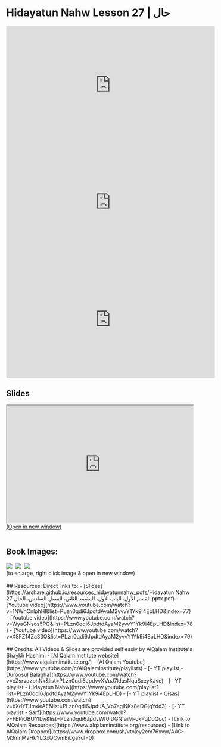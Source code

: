 # Hidayatun Nahw Lesson 27 | حال

<iframe width="560" height="315" src="https://www.youtube-nocookie.com/embed/1NWnCnlphHI?start=0" frameborder="0" allow="accelerometer; autoplay; encrypted-media; gyroscope; picture-in-picture" allowfullscreen="allowfullscreen"></iframe><BR>

<iframe width="560" height="315" src="https://www.youtube-nocookie.com/embed/WyaGNsos5PQ?start=0" frameborder="0" allow="accelerometer; autoplay; encrypted-media; gyroscope; picture-in-picture" allowfullscreen="allowfullscreen"></iframe><BR>

<iframe width="560" height="315" src="https://www.youtube-nocookie.com/embed/X8FZ14Za33Q?start=0" frameborder="0" allow="accelerometer; autoplay; encrypted-media; gyroscope; picture-in-picture" allowfullscreen="allowfullscreen"></iframe><BR>

<h2>Slides</h2>
<div>
    <object
    data='https://arshare.github.io/resources_hidayatunnahw_pdfs/Hidayatun Nahw 27 القسم الأول، الباب الأول، المقصد الثاني، الفصل السادس، الحال.pptx.pdf'
    type="application/pdf"
    width="560"
    height="315"
    >
    <iframe
        src='https://arshare.github.io/resources_hidayatunnahw_pdfs/Hidayatun Nahw 27 القسم الأول، الباب الأول، المقصد الثاني، الفصل السادس، الحال.pptx.pdf'
        width="500"
        height="315"
    >
    <p>This browser does not support PDF!</p>
    </iframe>
    </object>
</div>
<A HREF='https://arshare.github.io/resources_hidayatunnahw_pdfs/Hidayatun Nahw 27 القسم الأول، الباب الأول، المقصد الثاني، الفصل السادس، الحال.pptx.pdf' target=_>(Open in new window)</A>
<BR><BR>
<H2>Book Images:</H2>
<IMG SRC='https://arshare.github.io/resources_hidayatunnahw_book_images/041.png' class=bookpage style="max-width: 30%;">&nbsp;&nbsp;<IMG SRC='https://arshare.github.io/resources_hidayatunnahw_book_images/042.png' class=bookpage style="max-width: 30%;">&nbsp;&nbsp;<IMG SRC='https://arshare.github.io/resources_hidayatunnahw_book_images/043.png' class=bookpage style="max-width: 30%;">&nbsp;&nbsp;<BR>(to enlarge, right click image & open in new window)<BR><BR>
## Resources:
Direct links to:
- [Slides](https://arshare.github.io/resources_hidayatunnahw_pdfs/Hidayatun Nahw 27 القسم الأول، الباب الأول، المقصد الثاني، الفصل السادس، الحال.pptx.pdf)
- [Youtube video](https://www.youtube.com/watch?v=1NWnCnlphHI&list=PLzn0qdi6JpdtdAyaM2yvvY1Yk9i4EpLHD&index=77)
- [Youtube video](https://www.youtube.com/watch?v=WyaGNsos5PQ&list=PLzn0qdi6JpdtdAyaM2yvvY1Yk9i4EpLHD&index=78)
- [Youtube video](https://www.youtube.com/watch?v=X8FZ14Za33Q&list=PLzn0qdi6JpdtdAyaM2yvvY1Yk9i4EpLHD&index=79)
<BR><BR>
## Credits:
All Videos & Slides are provided selflessly by AlQalam Institute's Shaykh Hashim.
- [Al Qalam Institute website](https://www.alqalaminstitute.org/)
- [Al Qalam Youtube](https://www.youtube.com/c/AlQalamInstitute/playlists)
- [- YT playlist - Duroosul Balagha](https://www.youtube.com/watch?v=cZsrvqzphNk&list=PLzn0qdi6JpdvvXVuJ7kIusNquSxeyKJvc)
- [- YT playlist - Hidayatun Nahw](https://www.youtube.com/playlist?list=PLzn0qdi6JpdtdAyaM2yvvY1Yk9i4EpLHD)
- [- YT playlist - Qisas](https://www.youtube.com/watch?v=bXdYFJm4eAE&list=PLzn0qdi6JpduA_Vp7eglKKs8eDGjqYdd3)
- [- YT playlist - Sarf](https://www.youtube.com/watch?v=FEPiOBUYlLw&list=PLzn0qdi6JpdvWf0IDGNfaiM-okPqDuQoc)
- [Link to AlQalam Resources](https://www.alqalaminstitute.org/resources)
- [Link to AlQalam Dropbox](https://www.dropbox.com/sh/vtojey2cm76xvyr/AAC-M3mnMaHkYLGxQCvmEiLga?dl=0)
